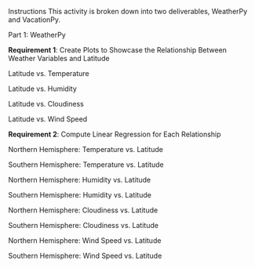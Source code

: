 Instructions
This activity is broken down into two deliverables, WeatherPy and VacationPy.

Part 1: WeatherPy 

**Requirement 1**: Create Plots to Showcase the Relationship Between Weather Variables and Latitude

Latitude vs. Temperature

Latitude vs. Humidity

Latitude vs. Cloudiness

Latitude vs. Wind Speed



**Requirement 2**: Compute Linear Regression for Each Relationship

Northern Hemisphere: Temperature vs. Latitude

Southern Hemisphere: Temperature vs. Latitude

Northern Hemisphere: Humidity vs. Latitude

Southern Hemisphere: Humidity vs. Latitude

Northern Hemisphere: Cloudiness vs. Latitude

Southern Hemisphere: Cloudiness vs. Latitude

Northern Hemisphere: Wind Speed vs. Latitude

Southern Hemisphere: Wind Speed vs. Latitude
